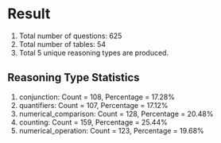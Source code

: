 # Result<br/>
1. Total number of questions: 625<br/>
2. Total number of tables: 54<br/>
3. Total 5 unique reasoning types are produced.<br/>
## **Reasoning Type Statistics**<br/>
1. conjunction: Count = 108, Percentage = 17.28%<br/>
2. quantifiers: Count = 107, Percentage = 17.12%<br/>
3. numerical_comparison: Count = 128, Percentage = 20.48%<br/>
4. counting: Count = 159, Percentage = 25.44%<br/>
5. numerical_operation: Count = 123, Percentage = 19.68%<br/>
